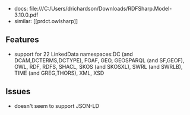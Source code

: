 
- docs: file:///C:/Users/drichardson/Downloads/RDFSharp.Model-3.10.0.pdf
- similar: [[prdct.owlsharp]]


## Features

-  support for 22 LinkedData namespaces:DC (and DCAM,DCTERMS,DCTYPE), FOAF, GEO, GEOSPARQL (and SF,GEOF), OWL, RDF, RDFS, SHACL, SKOS (and SKOSXL), SWRL (and SWRLB), TIME (and GREG,THORS), XML, XSD

## Issues

- doesn't seem to support JSON-LD